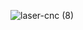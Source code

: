 




![laser-cnc (8)](https://user-images.githubusercontent.com/75292658/120421735-7589da00-c384-11eb-8533-c8bab6aad160.JPG)
